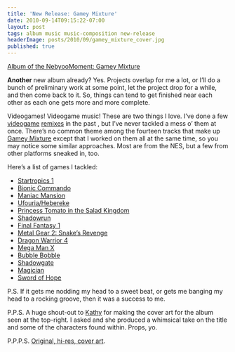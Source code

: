 ```yaml
---
title: 'New Release: Gamey Mixture'
date: 2010-09-14T09:15:22-07:00
layout: post
tags: album music music-composition new-release
headerImage: posts/2010/09/gamey_mixture_cover.jpg
published: true
---
```

[Album of the NebyooMoment: Gamey Mixture](http://nebyoolae.com/albums/gamey-mixture)

**Another** new album already? Yes. Projects overlap for me a lot, or I&#8217;ll do a bunch of preliminary work at some point, let the project drop for a while, and then come back to it. So, things can tend to get finished near each other as each one gets more and more complete.

<!--more-->

Videogames! Videogame music! These are two things I love. I&#8217;ve done a few [videogame](http://nebyoolae.com/songs/182) [remixes](http://nebyoolae.com/songs/133) in the past , but I&#8217;ve never tackled a mess o&#8217; them at once. There&#8217;s no common theme among the fourteen tracks that make up [Gamey Mixture](http://nebyoolae.com/albums/13) except that I worked on them all at the same time, so you may notice some similar approaches. Most are from the NES, but a few from other platforms sneaked in, too.

Here&#8217;s a list of games I tackled:

* [Startropics 1](http://nebyoolae.com/songs/228)
* [Bionic Commando](http://nebyoolae.com/songs/229)
* [Maniac Mansion](http://nebyoolae.com/songs/230)
* [Ufouria/Hebereke](http://nebyoolae.com/songs/231)
* [Princess Tomato in the Salad Kingdom](http://nebyoolae.com/songs/232)
* [Shadowrun](http://nebyoolae.com/songs/233)
* [Final Fantasy 1](http://nebyoolae.com/songs/234)
* [Metal Gear 2: Snake&#8217;s Revenge](http://nebyoolae.com/songs/235)
* [Dragon Warrior 4](http://nebyoolae.com/songs/236)
* [Mega Man X](http://nebyoolae.com/songs/237)
* [Bubble Bobble](http://nebyoolae.com/songs/238)
* [Shadowgate](http://nebyoolae.com/songs/239)
* [Magician](http://nebyoolae.com/songs/240)
* [Sword of Hope](http://nebyoolae.com/songs/241)

P.S. If it gets me nodding my head to a sweet beat, or gets me banging my head to a rocking groove, then it was a success to me.

P.P.S. A huge shout-out to [Kathy](http://faintidea.net) for making the cover art for the album seen at the top-right. I asked and she produced a whimsical take on the title and some of the characters found within. Props, yo.

P.P.P.S. [Original, hi-res, cover art](http://nebyoolae.com/img/audio/cover-gamey_mixture_big.jpg).
